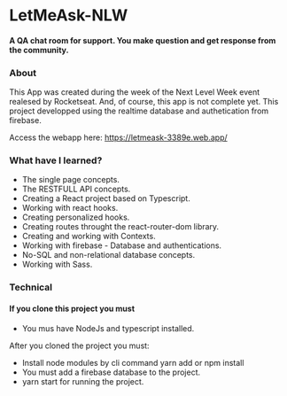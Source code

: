 
# LetMeAsk-NLW
#### A QA chat room for support. You make question and get response from the community.

### About

This App was created during the week of the Next Level Week event realesed by Rocketseat. And, of course, this app is not complete yet.
This project developped using the realtime database and authetication from firebase.

Access the webapp here: <a href="https://letmeask-3389e.web.app/">https://letmeask-3389e.web.app/</a>

### What have I learned?

- The single page concepts.
- The RESTFULL API concepts.
- Creating a React project based on Typescript.
- Working with react hooks.
- Creating personalized hooks.
- Creating routes throught the react-router-dom library.
- Creating and working with Contexts.
- Working with firebase - Database and authentications.
- No-SQL and non-relational database concepts.
- Working with Sass.

### Technical

#### If you clone this project you must

- You mus have NodeJs and typescript installed.

After you cloned the project you must:
- Install node modules by cli command yarn add or npm install
- You must add a firebase database to the project.
- yarn start for running the project.

